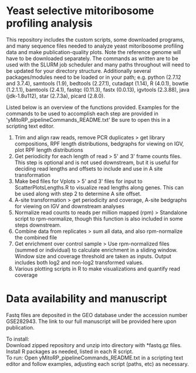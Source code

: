 # Yeast selective mitoribosome profiling analysis 

This repository includes the custom scripts, some downloaded programs, and many sequence files needed to analyze yeast mitoribosome profiling data and make publication-quality plots. Note the reference genome will have to be downloaded separately. The commands as written are to be used with the SLURM job scheduler and many paths throughout will need to be updated for your directory structure. Additionally several packages/modules need to be loaded or in your path; e.g. python (2.7.12 and 3.7.4), samtools (1.9), bedtools (2.27.1), cutadapt (1.14), R (4.0.1), bowtie (1.2.1.1), bamtools (2.4.1), fastqc (0.11.3), fastx (0.0.13), igvtools (2.3.88), java (jdk-1.8u112), star (2.7.3a), picard (2.8.0).

Listed below is an overview of the functions provided. Examples for the commands to be used to accomplish each step are provided in 'yMitoRP_pipelineCommands_README.txt' Be sure to open this in a scripting text editor.
1. Trim and align raw reads, remove PCR duplicates >  get library compositions, RPF length distributions, bedgraphs for viewing on IGV, plot RPF length distributions
2. Get periodicity for each length of read > 5' and 3' frame counts files. This step is optional and is not used downstream, but it is useful for deciding read lengths and offsets to include and use in A site transformation
3. Make bed files for Vplots  >  5' and 3' files for input to ScatterPlotsLengths.R to visualize read lengths along genes. This can be used along with step 2 to determine A site offset.
4. A-site transformation  >  get periodicity and coverage, A-site bedgraphs for viewing on IGV and downstream analyses
5. Normalize read counts to reads per million mapped (rpm) > Standalone script to rpm-normalize, though this function is also included in some steps downstream. 
6. Combine data from replicates > sum all data, and also rpm-normalize the combined file
7. Get enrichment over control sample > Use rpm-normalized files (summed or individual) to calculate enrichment in a sliding window. Window size and coverage threshold are taken as inputs. Output includes both log2 and non-log2 transformed values.
8. Various plotting scripts in R to make visualizations and quantify read coverage



# Data availability and manuscript

Fastq files are deposited in the GEO database under the accession number GSE282943. The link to our full manuscript will be provided here upon publication.




To install:  
Download zipped repository and unzip into directory with *fastq.gz files.
Install R packages as needed, listed in each R script.  
To run:
Open yMitoRP_pipelineCommands_README.txt in a scripting text editor and follow examples, adjusting each script (paths, etc) as necessary.



 

